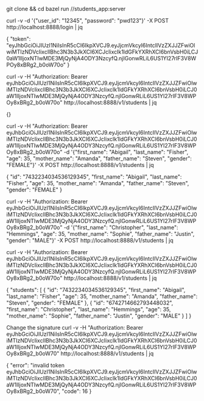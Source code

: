 
git clone && cd
bazel run //students_app:server

curl -v -d '{"user_id": "12345", "password": "pwd123"}' -X POST http://localhost:8888/login | jq

{
  "token": "eyJhbGciOiJIUzI1NiIsInR5cCI6IkpXVCJ9.eyJjcmVkcyI6IntcIlVzZXJJZFwiOlwiMTIzNDVcIixcIlBhc3N3b3JkXCI6XCJcIixcIk1ldGFkYXRhXCI6bnVsbH0iLCJ0aW1lIjoxNTIwMDE3MjQyNjA4ODY3NzcyfQ.njIGonwRLiL6US1YI27rIF3V8WPOy8xBRg2_b0oW70o"
}

curl -v -H "Authorization: Bearer eyJhbGciOiJIUzI1NiIsInR5cCI6IkpXVCJ9.eyJjcmVkcyI6IntcIlVzZXJJZFwiOlwiMTIzNDVcIixcIlBhc3N3b3JkXCI6XCJcIixcIk1ldGFkYXRhXCI6bnVsbH0iLCJ0aW1lIjoxNTIwMDE3MjQyNjA4ODY3NzcyfQ.njIGonwRLiL6US1YI27rIF3V8WPOy8xBRg2_b0oW70o" http://localhost:8888/v1/students | jq

{}

curl -v -H "Authorization: Bearer eyJhbGciOiJIUzI1NiIsInR5cCI6IkpXVCJ9.eyJjcmVkcyI6IntcIlVzZXJJZFwiOlwiMTIzNDVcIixcIlBhc3N3b3JkXCI6XCJcIixcIk1ldGFkYXRhXCI6bnVsbH0iLCJ0aW1lIjoxNTIwMDE3MjQyNjA4ODY3NzcyfQ.njIGonwRLiL6US1YI27rIF3V8WPOy8xBRg2_b0oW70o" -d '{"first_name": "Abigail", "last_name": "Fisher", "age": 35, "mother_name": "Amanda", "father_name": "Steven", "gender": "FEMALE"}' -X POST http://localhost:8888/v1/students | jq

{
  "id": "7432234034536129345",
  "first_name": "Abigail",
  "last_name": "Fisher",
  "age": 35,
  "mother_name": "Amanda",
  "father_name": "Steven",
  "gender": "FEMALE"
}

 curl -v -H "Authorization: Bearer eyJhbGciOiJIUzI1NiIsInR5cCI6IkpXVCJ9.eyJjcmVkcyI6IntcIlVzZXJJZFwiOlwiMTIzNDVcIixcIlBhc3N3b3JkXCI6XCJcIixcIk1ldGFkYXRhXCI6bnVsbH0iLCJ0aW1lIjoxNTIwMDE3MjQyNjA4ODY3NzcyfQ.njIGonwRLiL6US1YI27rIF3V8WPOy8xBRg2_b0oW70o" -d '{"first_name": "Christopher", "last_name": "Hemmings", "age": 35, "mother_name": "Sophie", "father_name": "Justin", "gender": "MALE"}' -X POST http://localhost:8888/v1/students | jq

curl -v -H "Authorization: Bearer eyJhbGciOiJIUzI1NiIsInR5cCI6IkpXVCJ9.eyJjcmVkcyI6IntcIlVzZXJJZFwiOlwiMTIzNDVcIixcIlBhc3N3b3JkXCI6XCJcIixcIk1ldGFkYXRhXCI6bnVsbH0iLCJ0aW1lIjoxNTIwMDE3MjQyNjA4ODY3NzcyfQ.njIGonwRLiL6US1YI27rIF3V8WPOy8xBRg2_b0oW70o" http://localhost:8888/v1/students | jq

{
  "students": [
    {
      "id": "7432234034536129345",
      "first_name": "Abigail",
      "last_name": "Fisher",
      "age": 35,
      "mother_name": "Amanda",
      "father_name": "Steven",
      "gender": "FEMALE"
    },
    {
      "id": "6742714662793448032",
      "first_name": "Christopher",
      "last_name": "Hemmings",
      "age": 35,
      "mother_name": "Sophie",
      "father_name": "Justin",
      "gender": "MALE"
    }
  ]
}

Change the signature
curl -v -H "Authorization: Bearer eyJhbGciOiJIUzI1NiIsInR5cCI6IkpXVCJ9.eyJjcmVkcyI6IntcIlVzZXJJZFwiOlwiMTIzNDVcIixcIlBhc3N3b3JkXCI6XCJcIixcIk1ldGFkYXRhXCI6bnVsbH0iLCJ0aW1lIjoxNTIwMDE3MjQyNjA4ODY3NzcyfQ.njIGonwRLiL6US1YI27rIF3V8WPOy8xBRg2_b0oW70" http://localhost:8888/v1/students | jq

{
  "error": "invalid token eyJhbGciOiJIUzI1NiIsInR5cCI6IkpXVCJ9.eyJjcmVkcyI6IntcIlVzZXJJZFwiOlwiMTIzNDVcIixcIlBhc3N3b3JkXCI6XCJcIixcIk1ldGFkYXRhXCI6bnVsbH0iLCJ0aW1lIjoxNTIwMDE3MjQyNjA4ODY3NzcyfQ.njIGonwRLiL6US1YI27rIF3V8WPOy8xBRg2_b0oW70",
  "code": 16
}
